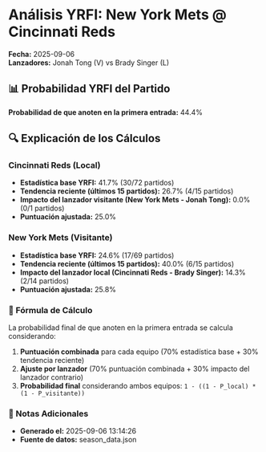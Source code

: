 # Análisis YRFI: New York Mets @ Cincinnati Reds

**Fecha:** 2025-09-06  
**Lanzadores:** Jonah Tong (V) vs Brady Singer (L)

## 📊 Probabilidad YRFI del Partido

**Probabilidad de que anoten en la primera entrada:** 44.4%

## 🔍 Explicación de los Cálculos

### Cincinnati Reds (Local)
- **Estadística base YRFI:** 41.7% (30/72 partidos)
- **Tendencia reciente (últimos 15 partidos):** 26.7% (4/15 partidos)
- **Impacto del lanzador visitante (New York Mets - Jonah Tong):** 0.0% (0/1 partidos)
- **Puntuación ajustada:** 25.0%

### New York Mets (Visitante)
- **Estadística base YRFI:** 24.6% (17/69 partidos)
- **Tendencia reciente (últimos 15 partidos):** 40.0% (6/15 partidos)
- **Impacto del lanzador local (Cincinnati Reds - Brady Singer):** 14.3% (2/14 partidos)
- **Puntuación ajustada:** 25.8%

### 📝 Fórmula de Cálculo

La probabilidad final de que anoten en la primera entrada se calcula considerando:
1. **Puntuación combinada** para cada equipo (70% estadística base + 30% tendencia reciente)
2. **Ajuste por lanzador** (70% puntuación combinada + 30% impacto del lanzador contrario)
3. **Probabilidad final** considerando ambos equipos: `1 - ((1 - P_local) * (1 - P_visitante))`

### 📌 Notas Adicionales

- **Generado el:** 2025-09-06 13:14:26
- **Fuente de datos:** season_data.json
